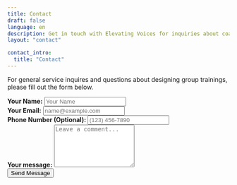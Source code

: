 ```yaml
---
title: Contact
draft: false
language: en
description: Get in touch with Elevating Voices for inquiries about coaching, training, and custom programs. Reach out to start your journey toward impactful communication.
layout: "contact"

contact_intro:
  title: "Contact"
---
```


<!-- @format -->
<div class="max-w-2xl px-4 pt-6 pb-16 mx-auto prose dark:prose-invert dark:text-white">
    <div class="max-w-screen-md px-4 mx-auto">
        <p class="mb-8 font-light text-center text-gray-500 lg:mb-16 dark:text-gray-400 sm:text-xl">For general service inquires and questions about designing group trainings, please fill out the form below.</p>
        <form name="contact" method="POST" data-netlify="true" netlify-honeypot="bot-field" class="space-y-8">
            <input type="hidden" name="form-name" value="contact" />
            <div class="my-4">
                <label for="name" class="block mb-2 font-medium text-gray-900 text-md dark:text-gray-300"><strong>Your Name:</strong></label>
                <input type="text" name="name" class="shadow-sm bg-gray-50 border border-gray-300 text-gray-900 text-md rounded-lg focus:ring-indigo-500 focus:border-indigo-500 block w-full p-2.5 dark:bg-gray-700 dark:border-gray-600 dark:placeholder-gray-400 dark:text-white dark:focus:ring-indigo-500 dark:focus:border-indigo-500 dark:shadow-sm-light" placeholder="Your Name" required>
            </div>
            <div class="my-4">
                <label for="email" class="block mb-2 font-medium text-gray-900 text-md dark:text-gray-300"><strong>Your Email:</strong></label>
                <input type="email" name="email" class="shadow-sm bg-gray-50 border border-gray-300 text-gray-900 text-md rounded-lg focus:ring-indigo-500 focus:border-indigo-500 block w-full p-2.5 dark:bg-gray-700 dark:border-gray-600 dark:placeholder-gray-400 dark:text-white dark:focus:ring-indigo-500 dark:focus:border-indigo-500 dark:shadow-sm-light" placeholder="name@example.com" required>
            </div>
            <div class="my-4">
                <label for="phone" class="block mb-2 font-medium text-gray-900 text-md dark:text-gray-300"><strong>Phone Number (Optional):</strong></label>
                <input type="tel" name="phone" class="shadow-sm bg-gray-50 border border-gray-300 text-gray-900 text-md rounded-lg focus:ring-indigo-500 focus:border-indigo-500 block w-full p-2.5 dark:bg-gray-700 dark:border-gray-600 dark:placeholder-gray-400 dark:text-white dark:focus:ring-indigo-500 dark:focus:border-indigo-500 dark:shadow-sm-light" placeholder="(123) 456-7890">
            </div>
            <!-- <div class="my-4">
                <label for="subject" class="block mb-2 font-medium text-gray-900 text-md dark:text-gray-300"><strong>Subject:</strong></label>
                <input type="text" name="subject" class="block w-full p-3 text-gray-900 border border-gray-300 rounded-lg shadow-sm text-md bg-gray-50 focus:ring-indigo-500 focus:border-indigo-500 dark:bg-gray-700 dark:border-gray-600 dark:placeholder-gray-400 dark:text-white dark:focus:ring-indigo-500 dark:focus:border-indigo-500 dark:shadow-sm-light" placeholder="Let us know how we can help you" required>
            </div> -->
            <div class="my-4 sm:col-span-2">
                <label for="message" class="block mb-2 font-medium text-gray-900 text-md dark:text-gray-400"><strong>Your message:</strong></label>
                <textarea id="message" name="message" rows="6" class="block p-2.5 w-full text-md text-gray-900 bg-gray-50 rounded-lg shadow-sm border border-gray-300 focus:ring-indigo-500 focus:border-indigo-500 dark:bg-gray-700 dark:border-gray-600 dark:placeholder-gray-400 dark:text-white dark:focus:ring-indigo-500 dark:focus:border-indigo-500" placeholder="Leave a comment..."></textarea>
            </div>
            <div class="mt-6 lg:pb-16">
                <!-- <button type="submit" class="px-5 py-3 font-bold text-center text-white bg-indigo-600 rounded-lg text-md sm:w-fit hover:bg-indigo-800 focus:ring-4 focus:outline-none focus:ring-indigo-300 dark:bg-indigo-600 dark:hover:bg-indigo-700 dark:focus:ring-indigo-800">Send Message</button> -->
                <button type="submit" class="inline-block bg-gold text-gray-800 font-bold uppercase tracking-wide px-6 py-3 rounded-md transition duration-300 ease-in-out hover:bg-yellow-500">Send Message</button>
            </div>
        </form>
    </div>
</div>
